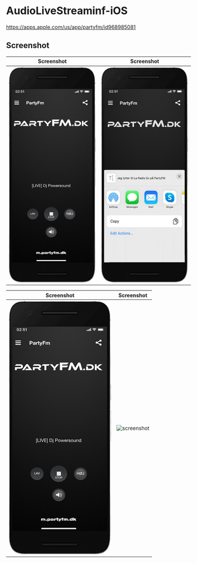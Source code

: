 # AudioLiveStreaminf-iOS

https://apps.apple.com/us/app/partyfm/id968985081

## Screenshot

|                Screenshot               | Screenshot |
|:---------------------------------------:|:-------------------------------------:|
| ![screenshot](screens/screen_1.png)   | ![screenshot](screens/screen_2.png)     |

|                Screenshot               | Screenshot |
|:---------------------------------------:|:-------------------------------------:|
| ![screenshot](screens/screen_1.png)   | ![screenshot](screens/screen_4.png)     |

